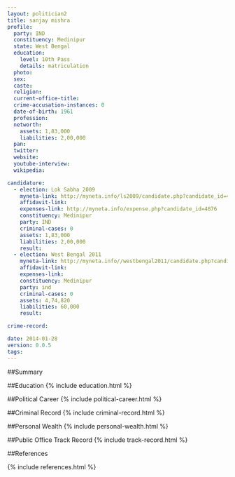 ```yaml
---
layout: politician2
title: sanjay mishra
profile: 
  party: IND
  constituency: Medinipur
  state: West Bengal
  education: 
    level: 10th Pass
    details: matriculation
  photo: 
  sex: 
  caste: 
  religion: 
  current-office-title: 
  crime-accusation-instances: 0
  date-of-birth: 1961
  profession: 
  networth: 
    assets: 1,83,000
    liabilities: 2,00,000
  pan: 
  twitter: 
  website: 
  youtube-interview: 
  wikipedia: 

candidature: 
  - election: Lok Sabha 2009
    myneta-link: http://myneta.info/ls2009/candidate.php?candidate_id=4876
    affidavit-link: 
    expenses-link: http://myneta.info/expense.php?candidate_id=4876
    constituency: Medinipur 
    party: IND
    criminal-cases: 0
    assets: 1,83,000
    liabilities: 2,00,000
    result:  
  - election: West Bengal 2011
    myneta-link: http://myneta.info//westbengal2011/candidate.php?candidate_id=1207
    affidavit-link: 
    expenses-link: 
    constituency: Medinipur 
    party: ind
    criminal-cases: 0
    assets: 4,74,820
    liabilities: 60,000
    result:  

crime-record: 

date: 2014-01-28
version: 0.0.5
tags: 
---
```

##Summary


##Education
{% include education.html %}


##Political Career
{% include political-career.html %}


##Criminal Record
{% include criminal-record.html %}


##Personal Wealth
{% include personal-wealth.html %}


##Public Office Track Record
{% include track-record.html %}


##References


{% include references.html %}